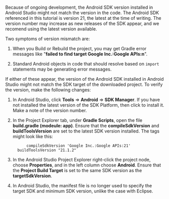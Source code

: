 Because of ongoing development, the Android SDK version installed in Android Studio might not match the version in the code. The Android SDK referenced in this tutorial is version 21, the latest at the time of writing. The version number may increase as new releases of the SDK appear, and we recomend using the latest version available.

Two symptoms of version mismatch are:

1. When you Build or Rebuild the project, you may get Gradle error messages like "**failed to find target Google Inc.:Google APIs:n**".

2. Standard Android objects in code that should resolve based on `import` statements may be generating error messages.


If either of these appear, the version of the Android SDK installed in Android Studio might not match the SDK target of the downloaded project.  To verify the version, make the following changes:

1. In Android Studio, click **Tools** => **Android** => **SDK Manager**. If you have not installed the latest version of the SDK Platform, then click to install it. Make a note of the version number.

2. In the Project Explorer tab, under **Gradle Scripts**, open the file **build.gradle (modeule: app)**. Ensure that the **compileSdkVersion** and **buildToolsVersion** are set to the latest  SDK version installed. The tags might look like this:

             compileSdkVersion 'Google Inc.:Google APIs:21'
         buildToolsVersion "21.1.2"
3. In the Android Studio Project Explorer right-click the project node, choose **Properties**, and in the left column choose **Android**. Ensure that the **Project Build Target** is set to the same SDK version as the **targetSdkVersion**.

4. In Android Studio, the manifest file is no longer used to specify the target SDK and minimum SDK version, unlike the case with Eclipse.


